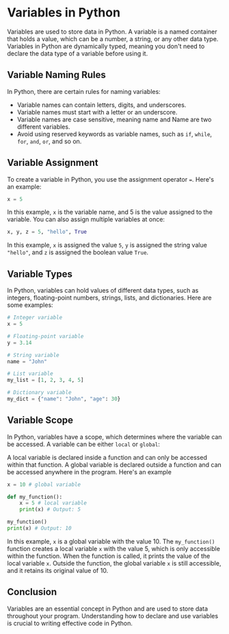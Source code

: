 # Variables in Python

Variables are used to store data in Python. A variable is a named container that holds a value, which can be a number, a string, or any other data type. Variables in Python are dynamically typed, meaning you don't need to declare the data type of a variable before using it.

## Variable Naming Rules
In Python, there are certain rules for naming variables:

- Variable names can contain letters, digits, and underscores.
- Variable names must start with a letter or an underscore.
- Variable names are case sensitive, meaning name and Name are two different variables.
- Avoid using reserved keywords as variable names, such as `if`, `while`, `for`, `and`, `or`, and so on.

## Variable Assignment

To create a variable in Python, you use the assignment operator `=`. Here's an example:

```python
x = 5
```

In this example, `x` is the variable name, and 5 is the value assigned to the variable. You can also assign multiple variables at once:

```python
x, y, z = 5, "hello", True
```

In this example, `x` is assigned the value `5`, `y` is assigned the string value `"hello"`, and `z` is assigned the boolean value `True`.

## Variable Types

In Python, variables can hold values of different data types, such as integers, floating-point numbers, strings, lists, and dictionaries. Here are some examples:

```python
# Integer variable
x = 5

# Floating-point variable
y = 3.14

# String variable
name = "John"

# List variable
my_list = [1, 2, 3, 4, 5]

# Dictionary variable
my_dict = {"name": "John", "age": 30}
```

## Variable Scope

In Python, variables have a scope, which determines where the variable can be accessed. A variable can be either `local` or `global`:

A local variable is declared inside a function and can only be accessed within that function.
A global variable is declared outside a function and can be accessed anywhere in the program. Here's an example

```python
x = 10 # global variable

def my_function():
    x = 5 # local variable
    print(x) # Output: 5

my_function()
print(x) # Output: 10
```

In this example, `x` is a global variable with the value 10. The `my_function()` function creates a local variable `x` with the value 5, which is only accessible within the function. When the function is called, it prints the value of the local variable `x`. Outside the function, the global variable `x` is still accessible, and it retains its original value of 10.

## Conclusion

Variables are an essential concept in Python and are used to store data throughout your program. Understanding how to declare and use variables is crucial to writing effective code in Python.